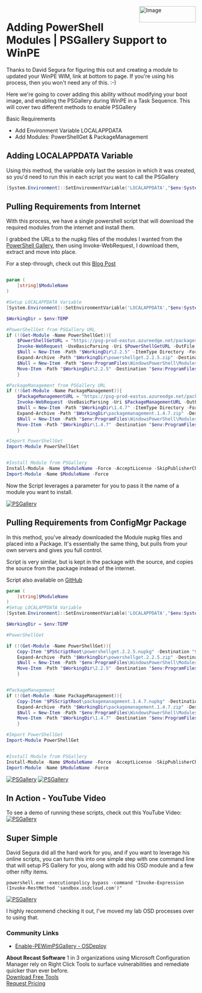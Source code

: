 <img style="float: right;" src="https://www.recastsoftware.com/wp-content/uploads/2021/10/Recast-Logo-Dark_Horizontal.svg"  alt="Image" height="43" width="150">

# Adding PowerShell Modules | PSGallery Support to WinPE

Thanks to David Segura for figuring this out and creating a module to updated your WinPE WIM, link at bottom to page.  If you're using his process, then you won't need any of this. :-)

Here we're going to cover adding this ability without modifying your boot image, and enabling the PSGallery during WinPE in a Task Sequence.  This will cover two different methods to enable PSGallery

Basic Requirements

- Add Environment Variable LOCALAPPDATA
- Add Modules: PowerShellGet & PackageManagement

## Adding LOCALAPPDATA Variable

Using this method, the variable only last the session in which it was created, so you'd need to run this in each script you want to call the PSGallery

```PowerShell
[System.Environment]::SetEnvironmentVariable('LOCALAPPDATA',"$env:SystemDrive\Windows\system32\config\systemprofile\AppData\Local")
```

## Pulling Requirements from Internet

With this process, we have a single powershell script that will download the required modules from the internet and install them.

I grabbed the URLs to the nupkg files of the modules I wanted from the [PowerShell Gallery](https://www.powershellgallery.com/), then using Invoke-WebRequest, I download them, extract and move into place.

For a step-through, check out this [Blog Post](https://randomnote1.github.io/powershell/manually-install-module-from-the-powershell-gallery/)

```PowerShell

param (
    [string]$ModuleName
)

#Setup LOCALAPPDATA Variable
[System.Environment]::SetEnvironmentVariable('LOCALAPPDATA',"$env:SystemDrive\Windows\system32\config\systemprofile\AppData\Local")

$WorkingDir = $env:TEMP

#PowerShellGet from PSGallery URL
if (!(Get-Module -Name PowerShellGet)){
    $PowerShellGetURL = "https://psg-prod-eastus.azureedge.net/packages/powershellget.2.2.5.nupkg"
    Invoke-WebRequest -UseBasicParsing -Uri $PowerShellGetURL -OutFile "$WorkingDir\powershellget.2.2.5.zip"
    $Null = New-Item -Path "$WorkingDir\2.2.5" -ItemType Directory -Force
    Expand-Archive -Path "$WorkingDir\powershellget.2.2.5.zip" -DestinationPath "$WorkingDir\2.2.5"
    $Null = New-Item -Path "$env:ProgramFiles\WindowsPowerShell\Modules\PowerShellGet" -ItemType Directory -ErrorAction SilentlyContinue
    Move-Item -Path "$WorkingDir\2.2.5" -Destination "$env:ProgramFiles\WindowsPowerShell\Modules\PowerShellGet\2.2.5"
    }

#PackageManagement from PSGallery URL
if (!(Get-Module -Name PackageManagement)){
    $PackageManagementURL = "https://psg-prod-eastus.azureedge.net/packages/packagemanagement.1.4.7.nupkg"
    Invoke-WebRequest -UseBasicParsing -Uri $PackageManagementURL -OutFile "$WorkingDir\packagemanagement.1.4.7.zip"
    $Null = New-Item -Path "$WorkingDir\1.4.7" -ItemType Directory -Force
    Expand-Archive -Path "$WorkingDir\packagemanagement.1.4.7.zip" -DestinationPath "$WorkingDir\1.4.7"
    $Null = New-Item -Path "$env:ProgramFiles\WindowsPowerShell\Modules\PackageManagement" -ItemType Directory -ErrorAction SilentlyContinue
    Move-Item -Path "$WorkingDir\1.4.7" -Destination "$env:ProgramFiles\WindowsPowerShell\Modules\PackageManagement\1.4.7"
    }

#Import PowerShellGet
Import-Module PowerShellGet


#Install Module from PSGallery
Install-Module -Name $ModuleName -Force -AcceptLicense -SkipPublisherCheck
Import-Module -Name $ModuleName -Force

```

Now the Script leverages a parameter for you to pass it the name of a module you want to install.

[![PSGallery](media/WinPEPSGallery02.png)](media/WinPEPSGallery02.png)

## Pulling Requirements from ConfigMgr Package

In this method, you've already downloaded the Module nupkg files and placed into a Package.  It's essentially the same thing, but pulls from your own servers and gives you full control.

Script is very similar, but is kept in the package with the source, and copies the source from the package instead of the internet.

Script also available on [GitHub](https://github.com/gwblok/garytown/blob/master/CM_PowerShell_Snips/Enable-PSGalleryWinPE-InstallModule.ps1)

```PowerShell
param (
    [string]$ModuleName
)
#Setup LOCALAPPDATA Variable
[System.Environment]::SetEnvironmentVariable('LOCALAPPDATA',"$env:SystemDrive\Windows\system32\config\systemprofile\AppData\Local")

$WorkingDir = $env:TEMP

#PowerShellGet

if (!(Get-Module -Name PowerShellGet)){
    Copy-Item "$PSScriptRoot\powershellget.2.2.5.nupkg" -Destination "$WorkingDir\powershellget.2.2.5.zip"
    Expand-Archive -Path "$WorkingDir\powershellget.2.2.5.zip" -DestinationPath "$WorkingDir\2.2.5"
    $Null = New-Item -Path "$env:ProgramFiles\WindowsPowerShell\Modules\PowerShellGet" -ItemType Directory -ErrorAction SilentlyContinue
    Move-Item -Path "$WorkingDir\2.2.5" -Destination "$env:ProgramFiles\WindowsPowerShell\Modules\PowerShellGet\2.2.5"
    }


#PackageManagement
if (!(Get-Module -Name PackageManagement)){
    Copy-Item "$PSScriptRoot\packagemanagement.1.4.7.nupkg" -Destination "$WorkingDir\packagemanagement.1.4.7.zip"
    Expand-Archive -Path "$WorkingDir\packagemanagement.1.4.7.zip" -DestinationPath "$WorkingDir\1.4.7"
    $Null = New-Item -Path "$env:ProgramFiles\WindowsPowerShell\Modules\PackageManagement" -ItemType Directory -ErrorAction SilentlyContinue
    Move-Item -Path "$WorkingDir\1.4.7" -Destination "$env:ProgramFiles\WindowsPowerShell\Modules\PackageManagement\1.4.7"
    }

#Import PowerShellGet
Import-Module PowerShellGet


#Install Module from PSGallery
Install-Module -Name $ModuleName -Force -AcceptLicense -SkipPublisherCheck
Import-Module -Name $ModuleName -Force
```

[![PSGallery](media/WinPEPSGallery01.png)](media/WinPEPSGallery01.png)
[![PSGallery](media/WinPEPSGallery03.png)](media/WinPEPSGallery03.png)

## In Action - YouTube Video

To see a demo of running these scripts, check out this YouTube Video:
[![PSGallery](media/WinPEPSGallery04.png)](https://www.youtube.com/watch?v=YXykIY6nIa8)

## Super Simple

David Segura did all the hard work for you, and if you want to leverage his online scripts, you can turn this into one simple step with one command line that will setup PS Gallery for you, along with add his OSD module and a few other nifty items.  

```
powershell.exe -executionpolicy bypass -command "Invoke-Expression (Invoke-RestMethod 'sandbox.osdcloud.com')"
```
[![PSGallery](media/WinPEPSGallery05.png)](media/WinPEPSGallery05.png)

I highly recommend checking it out, I've moved my lab OSD processes over to using that.

### Community Links

- [Enable-PEWimPSGallery - OSDeploy](https://osd.osdeploy.com/module/functions/winpe/enable-pewimpsgallery)

**About Recast Software**
1 in 3 organizations using Microsoft Configuration Manager rely on Right Click Tools to surface vulnerabilities and remediate quicker than ever before.  
[Download Free Tools](https://www.recastsoftware.com/?utm_source=cmdocs&utm_medium=referral&utm_campaign=cmdocs#formarea)  
[Request Pricing](https://www.recastsoftware.com/pricing?utm_source=cmdocs&utm_medium=referral&utm_campaign=cmdocs)
